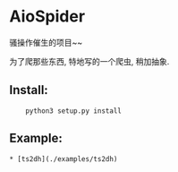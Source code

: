 # AioSpider

骚操作催生的项目~~

为了爬那些东西, 特地写的一个爬虫, 稍加抽象.
## Install:
```
    python3 setup.py install
```
## Example:
    * [ts2dh](./examples/ts2dh)
